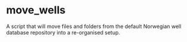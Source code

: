 # move_wells
A script that will move files and folders from the default Norwegian well database repository into a re-organised setup.
